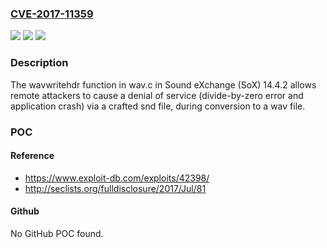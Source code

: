 ### [CVE-2017-11359](https://cve.mitre.org/cgi-bin/cvename.cgi?name=CVE-2017-11359)
![](https://img.shields.io/static/v1?label=Product&message=n%2Fa&color=blue)
![](https://img.shields.io/static/v1?label=Version&message=n%2Fa&color=blue)
![](https://img.shields.io/static/v1?label=Vulnerability&message=n%2Fa&color=brighgreen)

### Description

The wavwritehdr function in wav.c in Sound eXchange (SoX) 14.4.2 allows remote attackers to cause a denial of service (divide-by-zero error and application crash) via a crafted snd file, during conversion to a wav file.

### POC

#### Reference
- https://www.exploit-db.com/exploits/42398/
- http://seclists.org/fulldisclosure/2017/Jul/81

#### Github
No GitHub POC found.

